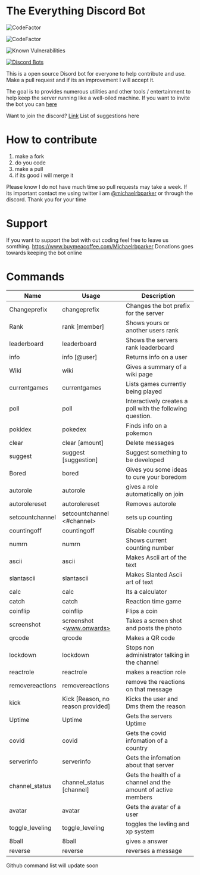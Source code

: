 # The Everything Discord Bot


![![CodeFactor](https://www.codefactor.io/repository/github/micfun123/simplex_bot/badge)](https://www.codefactor.io/repository/github/micfun123/simplex_bot)

![CodeFactor](https://img.shields.io/github/issues-raw/micfun123/Simplex_bot)

![Known Vulnerabilities](https://snyk.io/test/github/micfun123/Simplex_bot/badge.svg)



[![Discord Bots](https://top.gg/api/widget/902240397273743361.svg)](https://top.gg/bot/902240397273743361)


This is a open source Disord bot for everyone to help contribute and use. Make a pull request and if its an improvement I will accept it.

The goal is to provides numerous utilities and other tools / entertainment to help keep the server running like a well-oiled machine. If you want to invite the bot you can [here](https://discord.com/api/oauth2/authorize?client_id=902240397273743361&permissions=8&scope=bot%20applications.commands)

Want to join the discord? [Link](https://discord.gg/d2gjWqFsTP)  List of suggestions here

# How to contribute 

1. make a fork
2. do you code
3. make a pull 
4. if its good i will merge it

Please know I do not have much time so pull requests may take a week. If its important contact me using twitter i am [@michaelrbparker](https://twitter.com/michaelrbparker) or through the discord.
Thank you for your time


# Support 

If you want to support the bot with out coding feel free to leave us somthing.  https://www.buymeacoffee.com/Michaelrbparker  Donations goes towards keeping the bot online

# Commands



|     Name      |     Usage     | Description | 
| ------------- | ------------- | --------    |
|    Changeprefix     | changeprefix <prefix>   | Changes the bot prefix for the server   |
|    Rank  | rank [member]      | Shows yours or another users rank   |
|    leaderboard     | leaderboard   | Shows the servers rank leaderboard        |
|    info     | info [@user]        | Returns info on a user   |
|    Wiki            | wiki <query>        | Gives a summary of a wiki page   |
|    currentgames| currentgames        | Lists games currently being played  |
|    poll| poll <question>        | Interactively creates a poll with the following question.  |
|    pokidex | pokedex <name>| Finds info on a pokemon  |
|    clear     | clear [amount]        | Delete messages   |
|    suggest     | suggest [suggestion]        | Suggest something to be developed   |
| Bored     | bored | Gives you some ideas to cure your boredom |
| autorole  | autorole <role> | gives a role automatically on join|
|  autorolereset | autorolereset | Removes autorole  | 
| setcountchannel | setcountchannel <#channel> | sets up counting | 
| countingoff  | countingoff  | Disable counting | 
| numrn | numrn | Shows current counting number | 
| ascii | ascii <text> | Makes Ascii art of the text | 
| slantascii | slantascii <text> | Makes Slanted Ascii art of text | 
| calc | calc <Maths and more maths> | Its a calculator | 
|  catch |  catch | Reaction time game | 
| coinflip | coinflip | Flips a coin | 
| screenshot | screenshot <www.onwards> | Takes a screen shot and posts the photo
|  qrcode  |  qrcode <thing you want to qr code> | Makes a QR code
| lockdown | lockdown  | Stops non administrator talking in the channel | 
| reactrole | reactrole <emoji> <role> <message> | makes a reaction role | 
| removereactions | removereactions <id> | remove the reactions on that message | 
| kick | Kick <user> [Reason, no reason provided] | Kicks the user and Dms them the reason | 
|  Uptime  |  Uptime  | Gets the servers Uptime | 
|  covid |  covid <country> | Gets the covid infomation of a country | 
|  serverinfo | serverinfo  |   Gets the infomation about that server |
|  channel_status | channel_status [channel]  | Gets the health of a channel and the amount of active members | 
| avatar | avatar <user> | Gets the avatar of a user |
| toggle_leveling | toggle_leveling | toggles the levling and xp system | 
| 8ball | 8ball <question> | gives a answer| 
| reverse | reverse <message> | reverses a message |
 




Github command list will update soon
